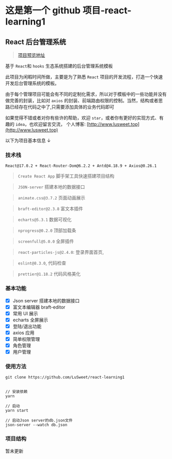 # 这是第一个 github 项目-react-learning1

## React 后台管理系统

> [项目预览地址](http://101.132.237.76/)

基于 `React`和 `hooks` 生态系统搭建的后台管理系统模板

此项目为闲暇时间所做，主要是为了熟悉 `React` 项目的开发流程，打造一个快速开发后台管理系统的模板。

由于每个管理项目可能会有不同的定制化需求，所以对于模板中的一些功能并没有做完善的封装，比如对 `axios` 的封装、前端路由权限的控制。当然，结构或者思路已经存在代码之中了,只需要添加具体的业务代码即可

如果觉得不错或者对你有些许的帮助，欢迎 `star`，或者你有更好的实现方式、有趣的 `idea`，也欢迎留言交流， 个人博客: [http://www.lusweet.top](http://www.lusweet.top)

以下为项目基本信息 ↓

### 技术栈

`React@17.0.2 + React-Router-Dom@6.2.2 + Antd@4.18.9 + Axios@0.26.1`

> `Create React App` 脚手架工具快速搭建项目结构

> `JSON-server` 搭建本地的数据接口

<!-- > `react-redux@7.1.1` 配合 `Redux` 更舒心 -->

> `animate.css@3.7.2` 页面动画展示

> `braft-editor@2.3.8` 富文本插件

> `echarts@5.3.1` 数据可视化

> `nprogress@0.2.0` 顶部加载条

> `screenfull@5.0.0` 全屏插件

> `react-particles-js@2.4.0`: 登录界面首页,

> `eslint@8.3.0`, 代码检查

> `prettier@1.18.2` 代码风格美化

### 基本功能

- [x] Json server 搭建本地的数据接口
- [x] 富文本编辑器 braft-editor
- [x] 常用 UI 展示
- [x] echarts 全屏展示
- [x] 登陆/退出功能
- [x] axios 应用
- [x] 简单权限管理
- [x] 角色管理
- [x] 用户管理

### 使用方法

```npm
git clone https://github.com/LuSweet/react-learning1


// 安装依赖
yarn

// 启动
yarn start

// 启动Json server的db.json文件
json-server --watch db.json
```

### 项目结构

暂未更新
